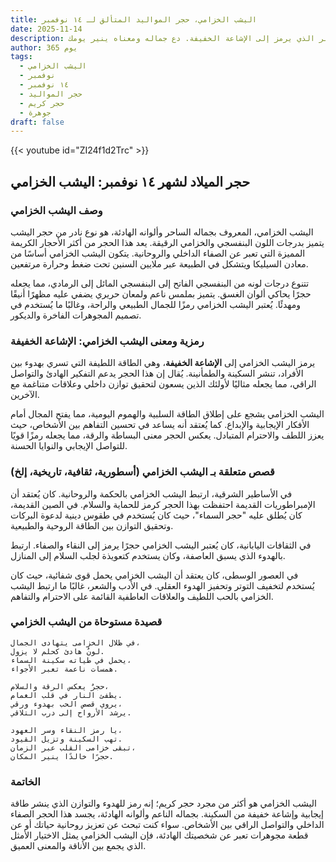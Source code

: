 ```yaml
---
title: اليشب الخزامي، حجر المواليد المتألق لـ ١٤ نوفمبر
date: 2025-11-14
description: اشعر بأهمية اليشب الخزامي، حجر المواليد لـ ١٤ نوفمبر الذي يرمز إلى الإشاعة الخفيفة. دع جماله ومعناه ينير يومك.
author: 365 يوم
tags:
  - اليشب الخزامي
  - نوفمبر
  - ١٤ نوفمبر
  - حجر المواليد
  - حجر كريم
  - جوهرة
draft: false
---
```


{{< youtube id="ZI24f1d2Trc" >}}

## حجر الميلاد لشهر ١٤ نوفمبر: اليشب الخزامي

### وصف اليشب الخزامي

اليشب الخزامي، المعروف بجماله الساحر وألوانه الهادئة، هو نوع نادر من حجر اليشب يتميز بدرجات اللون البنفسجي والخزامي الرقيقة. يعد هذا الحجر من أكثر الأحجار الكريمة المميزة التي تعبر عن الصفاء الداخلي والروحانية. يتكون اليشب الخزامي أساسًا من معادن السيليكا ويتشكل في الطبيعة عبر ملايين السنين تحت ضغط وحرارة مرتفعين.

تتنوع درجات لونه من البنفسجي الفاتح إلى البنفسجي المائل إلى الرمادي، مما يجعله حجرًا يحاكي ألوان الغسق. يتميز بملمس ناعم ولمعان حريري يضفي عليه مظهرًا أنيقًا ومهدئًا. يُعتبر اليشب الخزامي رمزًا للجمال الطبيعي والراحة، وغالبًا ما يُستخدم في تصميم المجوهرات الفاخرة والديكور.

### رمزية ومعنى اليشب الخزامي: الإشاعة الخفيفة

يرمز اليشب الخزامي إلى **الإشاعة الخفيفة**، وهي الطاقة اللطيفة التي تسري بهدوء بين الأفراد، تنشر السكينة والطمأنينة. يُقال إن هذا الحجر يدعم التفكير الهادئ والتواصل الراقي، مما يجعله مثاليًا لأولئك الذين يسعون لتحقيق توازن داخلي وعلاقات متناغمة مع الآخرين.

اليشب الخزامي يشجع على إطلاق الطاقة السلبية والهموم اليومية، مما يفتح المجال أمام الأفكار الإيجابية والإبداع. كما يُعتقد أنه يساعد في تحسين التفاهم بين الأشخاص، حيث يعزز اللطف والاحترام المتبادل. يعكس الحجر معنى البساطة والرقة، مما يجعله رمزًا قويًا للتواصل الإيجابي والنوايا الحسنة.

### قصص متعلقة بـ اليشب الخزامي (أسطورية، ثقافية، تاريخية، إلخ)

في الأساطير الشرقية، ارتبط اليشب الخزامي بالحكمة والروحانية. كان يُعتقد أن الإمبراطوريات القديمة احتفظت بهذا الحجر كرمز للحماية والسلام. في الصين القديمة، كان يُطلق عليه "حجر السماء"، حيث كان يُستخدم في طقوس دينية لدعوة البركات وتحقيق التوازن بين الطاقة الروحية والطبيعية.

في الثقافات اليابانية، كان يُعتبر اليشب الخزامي حجرًا يرمز إلى النقاء والصفاء. ارتبط بالهدوء الذي يسبق العاصفة، وكان يستخدم كتعويذة لجلب السلام إلى المنازل.

في العصور الوسطى، كان يعتقد أن اليشب الخزامي يحمل قوى شفائية، حيث كان يُستخدم لتخفيف التوتر وتحفيز الهدوء العقلي. في الأدب والشعر، غالبًا ما ارتبط اليشب الخزامي بالحب اللطيف والعلاقات العاطفية القائمة على الاحترام والتفاهم.

### قصيدة مستوحاة من اليشب الخزامي

```
في ظلال الخزامى يتهادى الجمال،  
لونٌ هادئ كحلم لا يزول.  
يحمل في طياته سكينة السماء،  
همسات ناعمة تعبر الأجواء.  

حجرٌ يعكس الرقة والسلام،  
يطفئ النار في قلب الغمام.  
يروي قصص الحب بهدوء ورقي،  
يرشد الأرواح إلى درب التلاقي.  

يا رمز النقاء وسر العهود،  
تهب السكينة وتزيل القيود.  
تبقى خزامى القلب عبر الزمان،  
حجرًا خالدًا ينير المكان.  
```

### الخاتمة

اليشب الخزامي هو أكثر من مجرد حجر كريم؛ إنه رمز للهدوء والتوازن الذي ينشر طاقة إيجابية وإشاعة خفيفة من السكينة. بجماله الناعم وألوانه الهادئة، يجسد هذا الحجر الصفاء الداخلي والتواصل الراقي بين الأشخاص. سواء كنت تبحث عن تعزيز روحانية حياتك أو عن قطعة مجوهرات تعبر عن شخصيتك الهادئة، فإن اليشب الخزامي يمثل الاختيار الأمثل الذي يجمع بين الأناقة والمعنى العميق.